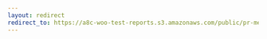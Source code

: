 ```yaml
---
layout: redirect
redirect_to: https://a8c-woo-test-reports.s3.amazonaws.com/public/pr-merge/41778/e2e/index.html
---
```

